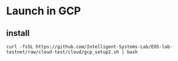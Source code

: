 # Launch in GCP

## install

```shell=
curl -fsSL https://github.com/Intelligent-Systems-Lab/EOS-lab-testnet/raw/cloud-test/cloud/gcp_setup2.sh | bash
```
